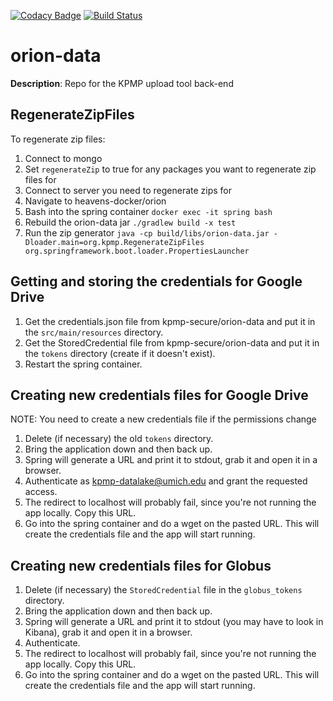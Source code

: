 [![Codacy Badge](https://api.codacy.com/project/badge/Grade/6af5499a0365459e8f755ec19589534a)](https://www.codacy.com/manual/rlreamy/orion-data?utm_source=github.com&amp;utm_medium=referral&amp;utm_content=KPMP/orion-data&amp;utm_campaign=Badge_Grade)
[![Build Status](https://travis-ci.org/KPMP/orion-data.svg?branch=develop)](https://travis-ci.org/KPMP/orion-data)

# orion-data
  **Description**: Repo for the KPMP upload tool back-end

## RegenerateZipFiles
To regenerate zip files:
 1. Connect to mongo
 2. Set `regenerateZip` to true for any packages you want to regenerate zip files for
 3. Connect to server you need to regenerate zips for
 4. Navigate to heavens-docker/orion
 5. Bash into the spring container
 `docker exec -it spring bash`
 6. Rebuild the orion-data jar
 `./gradlew build -x test`
 7. Run the zip generator
 `java -cp build/libs/orion-data.jar -Dloader.main=org.kpmp.RegenerateZipFiles org.springframework.boot.loader.PropertiesLauncher`

## Getting and storing the credentials for Google Drive
 1. Get the credentials.json file from kpmp-secure/orion-data and put it in the `src/main/resources` directory.
 2. Get the StoredCredential file from kpmp-secure/orion-data and put it in the `tokens` directory (create if it doesn't  exist).
 3. Restart the spring container.

## Creating new credentials files for Google Drive
NOTE: You need to create a new credentials file if the permissions change
 1. Delete (if necessary) the old `tokens` directory.
 2. Bring the application down and then back up.
 3. Spring will generate a URL and print it to stdout, grab it and open it in a browser.
 4. Authenticate as kpmp-datalake@umich.edu and grant the requested access.
 5. The redirect to localhost will probably fail, since you're not running the app locally. Copy this URL.
 6. Go into the spring container and do a wget on the pasted URL. This will create the credentials file and the app will start running.

## Creating new credentials files for Globus
 1. Delete (if necessary) the `StoredCredential` file in the `globus_tokens` directory.
 2. Bring the application down and then back up.
 3. Spring will generate a URL and print it to stdout (you may have to look in Kibana), grab it and open it in a browser.
 4. Authenticate.
 5. The redirect to localhost will probably fail, since you're not running the app locally. Copy this URL.
 6. Go into the spring container and do a wget on the pasted URL. This will create the credentials file and the app will start running.
